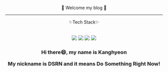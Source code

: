 <div align="center">
 
 👋 Welcome my blog 👋

------------------------------------------------------------------------------

 ✨Tech Stack✨
 
<img src="https://img.shields.io/badge/Python-3776AB?style=flat&logo=Python&logoColor=white"/> <img src="https://img.shields.io/badge/Java-007396?style=flat&logo=Java&logoColor=white"/> <img src="https://img.shields.io/badge/SpringBoot-6DB33F?style=flat&logo=Java&logoColor=white"/> <img src="https://img.shields.io/badge/SpringBoot-4479A1?style=flat&logo=mysql&logoColor=white"/>
------------------------------------------------------------------------------

<h3>
Hi there😄, my name is Kanghyeon
 
My nickname is DSRN and it means Do Something Right Now!
</h3>

</div>





<!--
**DSRN0000/DSRN0000** is a ✨ _special_ ✨ repository because its `README.md` (this file) appears on your GitHub profile.

Here are some ideas to get you started:

- 🔭 I’m currently working on ...
- 🌱 I’m currently learning ...
- 👯 I’m looking to collaborate on ...
- 🤔 I’m looking for help with ...
- 💬 Ask me about ...
- 📫 How to reach me: ...
- 😄 Pronouns: ...
- ⚡ Fun fact: ...
-->
